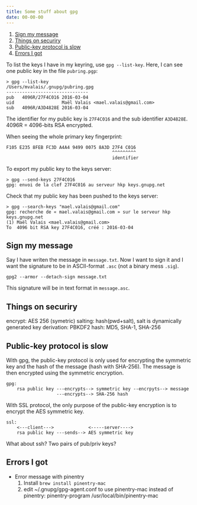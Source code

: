 ```yaml
---
title: Some stuff about gpg
date: 00-00-00
---
```


1. [Sign my message](#sign-my-message)
2. [Things on securiry](#things-on-securiry)
3. [Public-key protocol is slow](#public-key-protocol-is-slow)
4. [Errors I got](#errors-i-got)

To list the keys I have in my keyring, use `gpg --list-key`. Here, I can
see one public key in the file `pubring.pgp`:

```plain
> gpg --list-key
/Users/mvalais/.gnupg/pubring.gpg
-------------------------------
pub   4096R/27F4C016 2016-03-04
uid                  Maël Valais <mael.valais@gmail.com>
sub   4096R/A3D4828E 2016-03-04
```

The identifier for my public key is `27F4C016` and the sub identifier
`A3D4828E`. 4096R = 4096-bits RSA encrypted.

When seeing the whole primary key fingerprint:

```plain
F105 E235 8FEB FC3D A4A4 9499 0075 8A3D 27F4 C016
                                        ^^^^^^^^^
                                        identifier
```

To export my public key to the keys server:

```plain
> gpg --send-keys 27F4C016
gpg: envoi de la clef 27F4C016 au serveur hkp keys.gnupg.net
```

Check that my public key has been pushed to the keys server:

```plain
> gpg --search-keys "mael.valais@gmail.com"
gpg: recherche de « mael.valais@gmail.com » sur le serveur hkp
keys.gnupg.net
(1) Maël Valais <mael.valais@gmail.com>
To  4096 bit RSA key 27F4C016, créé : 2016-03-04
```

## Sign my message

Say I have writen the message in `message.txt`. Now I want to sign it and I want
the signature to be in ASCII-format `.asc` (not a binary mess `.sig`).

    gpg2 --armor --detach-sign message.txt

This signature will be in text format in `message.asc`.

## Things on securiry

encrypt: AES 256 (symetric)
salting: hash(pwd+salt), salt is dynamically generated
key derivation: PBKDF2
hash: MD5, SHA-1, SHA-256

## Public-key protocol is slow

With gpg, the public-key protocol is only used for encrypting
the symmetric key and the hash of the message (hash with SHA-256).
The message is then encrypted using the symmetric encryption.

```plain
gpg:
    rsa public key ---encrypts--> symmetric key --encrpyts--> message
                   ---encrypts--> SHA-256 hash
```

With SSL protocol, the only purpose of the public-key encryption is to
encrypt the AES symmetric key.

```plain
ssl:
    <---client--->             <-----server---->
    rsa public key ---sends--> AES symmetric key
```

What about ssh? Two pairs of pub/priv keys?

## Errors I got

- Error message with pinentry
  1. Install `brew install pinentry-mac`
  2. edit ~/.gnupg/gpg-agent.conf to use pinentry-mac instead of pinentry:
     pinentry-program /usr/local/bin/pinentry-mac
